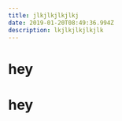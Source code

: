 ```yaml
---
title: jlkjlkjlkjlkj
date: 2019-01-20T08:49:36.994Z
description: lkjlkjlkjlkjlk
---
```

<h1 class="bg-red">hey</h1>

# hey
